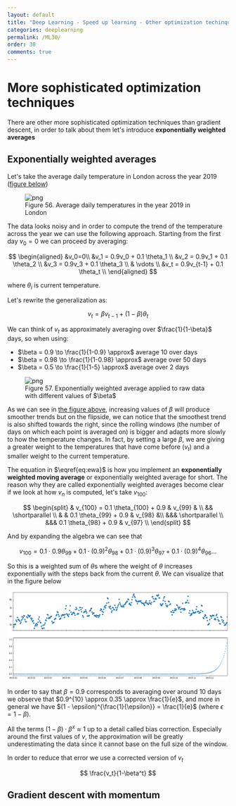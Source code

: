 ```yaml
---
layout: default
title: "Deep Learning - Speed up learning - Other optimization techinques"
categories: deeplearning
permalink: /ML30/
order: 30
comments: true
---
```


# More sophisticated optimization techniques
There are other more sophisticated optimization techniques than gradient descent, in order to talk about them let's introduce **exponentially weighted averages**

## Exponentially weighted averages
Let's take the average daily temperature in London across the year 2019 (<a href="#londtemp">figure below</a>)


    

<figure id="londtemp">
    <img src="{{site.baseurl}}/pages/ML-30-DeepLearningSofisticatedOpt_files/ML-30-DeepLearningSofisticatedOpt_2_0.png" alt="png">
    <figcaption>Figure 56. Average daily temperatures in the year 2019 in London</figcaption>
</figure>

The data looks noisy and in order to compute the trend of the temperature across the year we can use the following approach. Starting from the first day $v_0=0$ we can proceed by averaging:

$$
\begin{aligned}
&v_0=0\\
&v_1 = 0.9v_0 + 0.1 \theta_1 \\
&v_2 = 0.9v_1 + 0.1 \theta_2 \\
&v_3 = 0.9v_3 + 0.1 \theta_3 \\
& \vdots \\
&v_t = 0.9v_{t-1} + 0.1 \theta_t \\
\end{aligned}
$$

where $\theta_i$ is current temperature.

Let's rewrite the generalization as:

$$
\begin{equation}
v_t = \beta v_{t-1} + (1-\beta) \theta_t
\end{equation}
\label{eq:ewa} \tag{1}
$$

We can think of $v_t$ as approximately averaging over $\frac{1}{1-\beta}$ days, so when using:

* $\beta = 0.9 \to \frac{1}{1-0.9} \approx$ average 10 over days
* $\beta = 0.98 \to \frac{1}{1-0.98} \approx$ average over 50 days
* $\beta = 0.5 \to \frac{1}{1-5} \approx$ average over 2 days


    

<figure id="ewa">
    <img src="{{site.baseurl}}/pages/ML-30-DeepLearningSofisticatedOpt_files/ML-30-DeepLearningSofisticatedOpt_4_0.png" alt="png">
    <figcaption>Figure 57. Exponentially weighted average applied to raw data with different values of $\beta$</figcaption>
</figure>

As we can see in <a href="#ewa">the figure above</a>, increasing values of $\beta$ will produce smoother trends but on the flipside, we can notice that the smoothest trend is also shifted towards the right, since the rolling windows (the number of days on which each point is averaged on) is bigger and adapts more slowly to how the temperature changes. In fact, by setting a large $\beta$, we are giving a greater weight to the temperatures that have come before ($v_t$) and a smaller weight to the current temperature.

The equation in $\eqref{eq:ewa}$ is how you implement an **exponentially weighted moving average** or exponentially weighted average for short. The reason why they are called exponentially weighted averages become clear if we look at how $v_n$ is computed, let's take $v_{100}$:

$$
\begin{split}
& v_{100} = 0.1 \theta_{100} + 0.9 & v_{99} & \\
&& \shortparallel \\ &
&  0.1 \theta_{99} + 0.9 & v_{98} &\\
&&& \shortparallel \\
&&&  0.1 \theta_{98} + 0.9 & v_{97} \\
\end{split}
$$

And by expanding the algebra we can see that

$$
v_{100} = 0.1 \cdot 0.9 \theta_{99} + 0.1 \cdot (0.9)^2 \theta_{98} + 0.1 \cdot (0.9)^3 \theta_{97} + 0.1 \cdot (0.9)^4 \theta_{96} \dots
$$

So this is a weighted sum of $\theta$s where the weight of $\theta$ increases exponentially with the steps back from the current $\theta$. We can visualize that in the figure below


    
![png](ML-30-DeepLearningSofisticatedOpt_files/ML-30-DeepLearningSofisticatedOpt_7_0.png)
    


In order to say that $\beta = 0.9$ corresponds to averaging over around 10 days we observe that $0.9^{10} \approx 0.35 \approx \frac{1}{e}$, and more in general we have $(1 - \epsilon)^{\frac{1}{\epsilon}} = \frac{1}{e}$ (where $\epsilon = 1-\beta$).

All the terms $(1-\beta) \cdot \beta^x \approx 1$ up to a detail called bias correction. Especially around the first values of $v$, the approximation will be greatly underestimating the data since it cannot base on the full size of the window.

In order to reduce that error we use a corrected version of $v_t$

$$
\frac{v_t}{1-\beta^t}
$$

## Gradient descent with momentum
